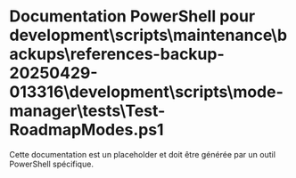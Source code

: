 # Documentation PowerShell pour development\scripts\maintenance\backups\references-backup-20250429-013316\development\scripts\mode-manager\tests\Test-RoadmapModes.ps1

Cette documentation est un placeholder et doit être générée par un outil PowerShell spécifique.
